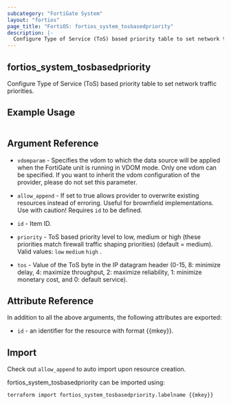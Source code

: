```yaml
---
subcategory: "FortiGate System"
layout: "fortios"
page_title: "FortiOS: fortios_system_tosbasedpriority"
description: |-
  Configure Type of Service (ToS) based priority table to set network traffic priorities.
---
```


## fortios_system_tosbasedpriority
Configure Type of Service (ToS) based priority table to set network traffic priorities.

## Example Usage

```hcl

```

## Argument Reference
* `vdomparam` - Specifies the vdom to which the data source will be applied when the FortiGate unit is running in VDOM mode. Only one vdom can be specified. If you want to inherit the vdom configuration of the provider, please do not set this parameter.
* `allow_append` - If set to true allows provider to overwrite existing resources instead of erroring. Useful for brownfield implementations. Use with caution! Requires `id` to be defined.

* `id` - Item ID.
* `priority` - ToS based priority level to low, medium or high (these priorities match firewall traffic shaping priorities) (default = medium). Valid values: `low` `medium` `high` .
* `tos` - Value of the ToS byte in the IP datagram header (0-15, 8: minimize delay, 4: maximize throughput, 2: maximize reliability, 1: minimize monetary cost, and 0: default service).

## Attribute Reference

In addition to all the above arguments, the following attributes are exported:
* `id` - an identifier for the resource with format {{mkey}}.

## Import

Check out `allow_append` to auto import upon resource creation.

fortios_system_tosbasedpriority can be imported using:
```sh
terraform import fortios_system_tosbasedpriority.labelname {{mkey}}
```
